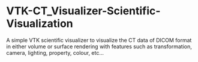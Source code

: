 # VTK-CT_Visualizer-Scientific-Visualization
A simple VTK scientific visualizer to visualize the CT data of DICOM format in either volume or surface rendering with features such as transformation, camera, lighting, property, colour, etc...
